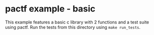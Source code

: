 # pactf example - basic

This example features a basic c library with 2 functions and a test suite using pactf. Run the tests from this directory using `make run_tests`.
